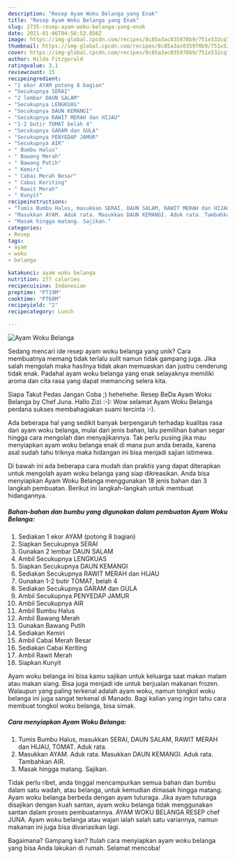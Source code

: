 ```yaml
---
description: "Resep Ayam Woku Belanga yang Enak"
title: "Resep Ayam Woku Belanga yang Enak"
slug: 2735-resep-ayam-woku-belanga-yang-enak
date: 2021-01-06T04:56:53.856Z
image: https://img-global.cpcdn.com/recipes/8c85a3ac035978b9/751x532cq70/ayam-woku-belanga-foto-resep-utama.jpg
thumbnail: https://img-global.cpcdn.com/recipes/8c85a3ac035978b9/751x532cq70/ayam-woku-belanga-foto-resep-utama.jpg
cover: https://img-global.cpcdn.com/recipes/8c85a3ac035978b9/751x532cq70/ayam-woku-belanga-foto-resep-utama.jpg
author: Hilda Fitzgerald
ratingvalue: 3.1
reviewcount: 15
recipeingredient:
- "1 ekor AYAM potong 8 bagian"
- "Secukupnya SERAI"
- "2 lembar DAUN SALAM"
- "Secukupnya LENGKUAS"
- "Secukupnya DAUN KEMANGI"
- "Secukupnya RAWIT MERAH dan HIJAU"
- "1-2 butir TOMAT belah 4"
- "Secukupnya GARAM dan GULA"
- "Secukupnya PENYEDAP JAMUR"
- "Secukupnya AIR"
- " Bumbu Halus"
- " Bawang Merah"
- " Bawang Putih"
- " Kemiri"
- " Cabai Merah Besar"
- " Cabai Keriting"
- " Rawit Merah"
- " Kunyit"
recipeinstructions:
- "Tumis Bumbu Halus, masukkan SERAI, DAUN SALAM, RAWIT MERAH dan HIJAU, TOMAT. Aduk rata."
- "Masukkan AYAM. Aduk rata. Masukkan DAUN KEMANGI. Aduk rata. Tambahkan AIR."
- "Masak hingga matang. Sajikan."
categories:
- Resep
tags:
- ayam
- woku
- belanga

katakunci: ayam woku belanga 
nutrition: 277 calories
recipecuisine: Indonesian
preptime: "PT19M"
cooktime: "PT60M"
recipeyield: "2"
recipecategory: Lunch

---
```



![Ayam Woku Belanga](https://img-global.cpcdn.com/recipes/8c85a3ac035978b9/751x532cq70/ayam-woku-belanga-foto-resep-utama.jpg)

Sedang mencari ide resep ayam woku belanga yang unik? Cara membuatnya memang tidak terlalu sulit namun tidak gampang juga. Jika salah mengolah maka hasilnya tidak akan memuaskan dan justru cenderung tidak enak. Padahal ayam woku belanga yang enak selayaknya memiliki aroma dan cita rasa yang dapat memancing selera kita.

Siapa Takut Pedas Jangan Coba ;) hehehehe. Resep BeDa Ayam Woku Belanga by Chef Juna. Hallo Zizi :-): Wow selamat Ayam Woku Belanga perdana sukses membahagiakan suami tercinta :-).

Ada beberapa hal yang sedikit banyak berpengaruh terhadap kualitas rasa dari ayam woku belanga, mulai dari jenis bahan, lalu pemilihan bahan segar hingga cara mengolah dan menyajikannya. Tak perlu pusing jika mau menyiapkan ayam woku belanga enak di mana pun anda berada, karena asal sudah tahu triknya maka hidangan ini bisa menjadi sajian istimewa.


Di bawah ini ada beberapa cara mudah dan praktis yang dapat diterapkan untuk mengolah ayam woku belanga yang siap dikreasikan. Anda bisa menyiapkan Ayam Woku Belanga menggunakan 18 jenis bahan dan 3 langkah pembuatan. Berikut ini langkah-langkah untuk membuat hidangannya.

<!--inarticleads1-->

##### Bahan-bahan dan bumbu yang digunakan dalam pembuatan Ayam Woku Belanga:

1. Sediakan 1 ekor AYAM (potong 8 bagian)
1. Siapkan Secukupnya SERAI
1. Gunakan 2 lembar DAUN SALAM
1. Ambil Secukupnya LENGKUAS
1. Siapkan Secukupnya DAUN KEMANGI
1. Sediakan Secukupnya RAWIT MERAH dan HIJAU
1. Gunakan 1-2 butir TOMAT, belah 4
1. Sediakan Secukupnya GARAM dan GULA
1. Ambil Secukupnya PENYEDAP JAMUR
1. Ambil Secukupnya AIR
1. Ambil  Bumbu Halus
1. Ambil  Bawang Merah
1. Gunakan  Bawang Putih
1. Sediakan  Kemiri
1. Ambil  Cabai Merah Besar
1. Sediakan  Cabai Keriting
1. Ambil  Rawit Merah
1. Siapkan  Kunyit


Ayam woku belanga ini bisa kamu sajikan untuk keluarga saat makan malam atau makan siang. Bisa juga menjadi ide untuk berjualan makanan frozen. Walaupun yang paling terkenal adalah ayam woku, namun tongkol woku belanga ini juga sangat terkenal di Manado. Bagi kalian yang ingin tahu cara membuat tongkol woku belanga, bisa simak. 

<!--inarticleads2-->

##### Cara menyiapkan Ayam Woku Belanga:

1. Tumis Bumbu Halus, masukkan SERAI, DAUN SALAM, RAWIT MERAH dan HIJAU, TOMAT. Aduk rata.
1. Masukkan AYAM. Aduk rata. Masukkan DAUN KEMANGI. Aduk rata. Tambahkan AIR.
1. Masak hingga matang. Sajikan.


Tidak perlu ribet, anda tinggal mencampurkan semua bahan dan bumbu dalam satu wadah, atau belanga, untuk kemudian dimasak hingga matang. Ayam woku belanga berbeda dengan ayam tuturaga. Jika ayam tuturaga disajikan dengan kuah santan, ayam woku belanga tidak menggunakan santan dalam proses pembuatannya. AYAM WOKU BELANGA RESEP chef JUNA. Ayam woku belanga atau wajan ialah salah satu variannya, namun makanan ini juga bisa divariasikan lagi. 

Bagaimana? Gampang kan? Itulah cara menyiapkan ayam woku belanga yang bisa Anda lakukan di rumah. Selamat mencoba!
